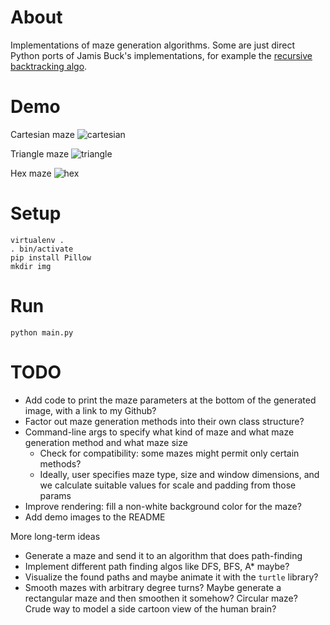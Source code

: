 # About

Implementations of maze generation algorithms. Some are just direct Python ports of Jamis Buck's implementations, for example the [recursive backtracking algo](https://weblog.jamisbuck.org/2010/12/27/maze-generation-recursive-backtracking.html).

# Demo

Cartesian maze
![cartesian](https://user-images.githubusercontent.com/1688456/189581144-49ea2275-cec1-4430-94ab-e2f63de04986.png)

Triangle maze
![triangle](https://user-images.githubusercontent.com/1688456/189606883-6caea441-6816-4a86-8aba-3eaac3b233e7.png)

Hex maze
![hex](https://user-images.githubusercontent.com/1688456/189581139-3d9235df-31b1-46e0-bb26-9b348e30af34.png)

# Setup

```
virtualenv .
. bin/activate
pip install Pillow
mkdir img
```

# Run

```
python main.py
```

# TODO

* Add code to print the maze parameters at the bottom of the generated image, with a link to my Github?
* Factor out maze generation methods into their own class structure?
* Command-line args to specify what kind of maze and what maze generation method and what maze size
  * Check for compatibility: some mazes might permit only certain methods?
  * Ideally, user specifies maze type, size and window dimensions, and we calculate suitable values for scale and padding from those params
* Improve rendering: fill a non-white background color for the maze?
* Add demo images to the README

More long-term ideas
* Generate a maze and send it to an algorithm that does path-finding
* Implement different path finding algos like DFS, BFS, A* maybe?
* Visualize the found paths and maybe animate it with the `turtle` library?
* Smooth mazes with arbitrary degree turns? Maybe generate a rectangular maze and then smoothen it somehow? Circular maze? Crude way to model a side cartoon view of the human brain?
